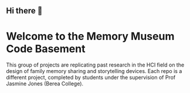 ## Hi there 👋

# Welcome to the Memory Museum Code Basement
This group of projects are replicating past research in the HCI field on the design of family memory sharing and storytelling devices. Each repo is a different project, completed by students under the supervision of Prof Jasmine Jones (Berea College).
